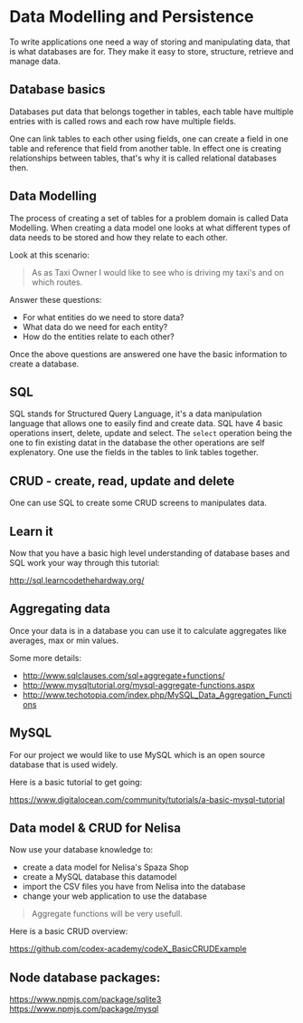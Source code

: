 # Data Modelling and Persistence

To write applications one need a way of storing and manipulating data, that is what databases are for. They make 
it easy to store, structure, retrieve and manage data.

## Database basics

Databases put data that belongs together in tables, each table have multiple entries with is called rows and 
each row have multiple fields.

One can link tables to each other using fields, one can create a field in one table and reference that field 
from another table. In effect one is creating relationships between tables, that's why it is called relational databases then.


## Data Modelling

The process of creating a set of tables for a problem domain is called Data Modelling. When creating a data model one looks at what different types of data needs to be stored and how they relate to each other.

Look at this scenario:

> As as Taxi Owner I would like to see who is driving my taxi's and on which routes.

Answer these questions:
  * For what entities do we need to store data?
  * What data do we need for each entity?
  * How do the entities relate to each other?

Once the above questions are answered one have the basic information to create a database. 

## SQL

SQL stands for Structured Query Language, it's a data manipulation language that allows one to easily find and create data. SQL have 4 basic operations insert, delete, update and select. The ```select``` operation being the one to fin existing datat in the database the other operations are self explenatory. One use the fields in the tables to link tables together.

## CRUD - create, read, update and delete

One can use SQL to create some CRUD screens to manipulates data.

## Learn it

Now that you have a basic high level understanding of database bases and SQL work your way through this tutorial:

http://sql.learncodethehardway.org/

## Aggregating data

Once your data is in a database you can use it to calculate aggregates like averages, max or min values.

Some more details:

* http://www.sqlclauses.com/sql+aggregate+functions/
* http://www.mysqltutorial.org/mysql-aggregate-functions.aspx
* http://www.techotopia.com/index.php/MySQL_Data_Aggregation_Functions

## MySQL

For our project we would like to use MySQL which is an open source database that is used widely.

Here is a basic tutorial to get going:

https://www.digitalocean.com/community/tutorials/a-basic-mysql-tutorial

## Data model & CRUD for Nelisa

Now use your database knowledge to:

* create a data model for Nelisa's Spaza Shop
* create a MySQL database this datamodel
* import the CSV files you have from Nelisa into the database
* change your web application to use the database

> Aggregate functions will be very usefull.

Here is a basic CRUD overview:

https://github.com/codex-academy/codeX_BasicCRUDExample

## Node database packages:

https://www.npmjs.com/package/sqlite3
https://www.npmjs.com/package/mysql
